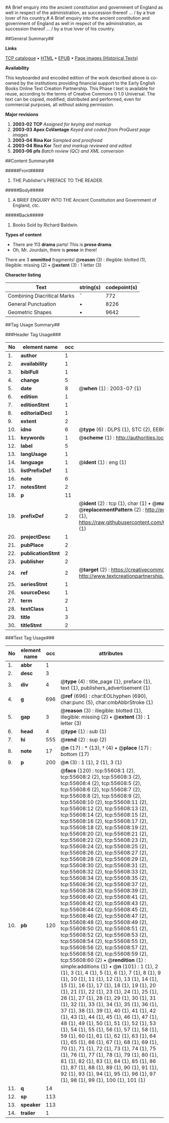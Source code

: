 #A Brief enquiry into the ancient constitution and government of England as well in respect of the administration, as succession thereof ... / by a true lover of his country.#
A Brief enquiry into the ancient constitution and government of England as well in respect of the administration, as succession thereof ... / by a true lover of his country.

##General Summary##

**Links**

[TCP catalogue](http://www.ota.ox.ac.uk/tcp/)  • 
[HTML](http://tei.it.ox.ac.uk/tcp/Texts-HTML/free/A64/A64086.html)  • 
[EPUB](http://tei.it.ox.ac.uk/tcp/Texts-EPUB/free/A64/A64086.epub) • 
[Page images (Historical Texts)](https://data.historicaltexts.jisc.ac.uk/view?pubId=eebo-12180114e&pageId=eebo-12180114e-55608-1)

**Availability**

This keyboarded and encoded edition of the
	       work described above is co-owned by the institutions
	       providing financial support to the Early English Books
	       Online Text Creation Partnership. This Phase I text is
	       available for reuse, according to the terms of Creative
	       Commons 0 1.0 Universal. The text can be copied,
	       modified, distributed and performed, even for
	       commercial purposes, all without asking permission.

**Major revisions**

1. __2003-02__ __TCP__ *Assigned for keying and markup*
1. __2003-03__ __Apex CoVantage__ *Keyed and coded from ProQuest page images*
1. __2003-04__ __Rina Kor__ *Sampled and proofread*
1. __2003-04__ __Rina Kor__ *Text and markup reviewed and edited*
1. __2003-06__ __pfs__ *Batch review (QC) and XML conversion*

##Content Summary##

#####Front#####

1. THE Publisher's PREFACE TO THE READER.

#####Body#####

1. A BRIEF ENQUIRY INTO THE Ancient Constitution and Government of England, ctc.

#####Back#####

1. Books Sold by Richard Baldwin.

**Types of content**

  * There are 113 **drama** parts! This is **prose drama**.
  * Oh, Mr. Jourdain, there is **prose** in there!

There are 3 **ommitted** fragments! 
 @__reason__ (3) : illegible: blotted (1), illegible: missing (2)  •  @__extent__ (3) : 1 letter (3)

**Character listing**


|Text|string(s)|codepoint(s)|
|---|---|---|
|Combining             Diacritical Marks|̄|772|
|General Punctuation|•|8226|
|Geometric Shapes|▪|9642|

##Tag Usage Summary##

###Header Tag Usage###

|No|element name|occ|attributes|
|---|---|---|---|
|1.|__author__|1||
|2.|__availability__|1||
|3.|__biblFull__|1||
|4.|__change__|5||
|5.|__date__|8| @__when__ (1) : 2003-07 (1)|
|6.|__edition__|1||
|7.|__editionStmt__|1||
|8.|__editorialDecl__|1||
|9.|__extent__|2||
|10.|__idno__|6| @__type__ (6) : DLPS (1), STC (2), EEBO-CITATION (1), OCLC (1), VID (1)|
|11.|__keywords__|1| @__scheme__ (1) : http://authorities.loc.gov/ (1)|
|12.|__label__|5||
|13.|__langUsage__|1||
|14.|__language__|1| @__ident__ (1) : eng (1)|
|15.|__listPrefixDef__|1||
|16.|__note__|6||
|17.|__notesStmt__|2||
|18.|__p__|11||
|19.|__prefixDef__|2| @__ident__ (2) : tcp (1), char (1)  •  @__matchPattern__ (2) : ([0-9\-]+):([0-9IVX]+) (1), (.+) (1)  •  @__replacementPattern__ (2) : http://eebo.chadwyck.com/downloadtiff?vid=$1&page=$2 (1), https://raw.githubusercontent.com/textcreationpartnership/Texts/master/tcpchars.xml#$1 (1)|
|20.|__projectDesc__|1||
|21.|__pubPlace__|2||
|22.|__publicationStmt__|2||
|23.|__publisher__|2||
|24.|__ref__|2| @__target__ (2) : https://creativecommons.org/publicdomain/zero/1.0/ (1), http://www.textcreationpartnership.org/docs/. (1)|
|25.|__seriesStmt__|1||
|26.|__sourceDesc__|1||
|27.|__term__|2||
|28.|__textClass__|1||
|29.|__title__|3||
|30.|__titleStmt__|2||


###Text Tag Usage###

|No|element name|occ|attributes|
|---|---|---|---|
|1.|__abbr__|1||
|2.|__desc__|3||
|3.|__div__|4| @__type__ (4) : title_page (1), preface (1), text (1), publishers_advertisement (1)|
|4.|__g__|696| @__ref__ (696) : char:EOLhyphen (690), char:punc (5), char:cmbAbbrStroke (1)|
|5.|__gap__|3| @__reason__ (3) : illegible: blotted (1), illegible: missing (2)  •  @__extent__ (3) : 1 letter (3)|
|6.|__head__|4| @__type__ (1) : sub (1)|
|7.|__hi__|555| @__rend__ (2) : sup (2)|
|8.|__note__|17| @__n__ (17) : * (13), † (4)  •  @__place__ (17) : bottom (17)|
|9.|__p__|200| @__n__ (3) : 1 (1), 2 (1), 3 (1)|
|10.|__pb__|120| @__facs__ (120) : tcp:55608:1 (2), tcp:55608:2 (2), tcp:55608:3 (2), tcp:55608:4 (2), tcp:55608:5 (2), tcp:55608:6 (2), tcp:55608:7 (2), tcp:55608:8 (2), tcp:55608:9 (2), tcp:55608:10 (2), tcp:55608:11 (2), tcp:55608:12 (2), tcp:55608:13 (2), tcp:55608:14 (2), tcp:55608:15 (2), tcp:55608:16 (2), tcp:55608:17 (2), tcp:55608:18 (2), tcp:55608:19 (2), tcp:55608:20 (2), tcp:55608:21 (2), tcp:55608:22 (2), tcp:55608:23 (2), tcp:55608:24 (2), tcp:55608:25 (2), tcp:55608:26 (2), tcp:55608:27 (2), tcp:55608:28 (2), tcp:55608:29 (2), tcp:55608:30 (2), tcp:55608:31 (2), tcp:55608:32 (2), tcp:55608:33 (2), tcp:55608:34 (2), tcp:55608:35 (2), tcp:55608:36 (2), tcp:55608:37 (2), tcp:55608:38 (2), tcp:55608:39 (2), tcp:55608:40 (2), tcp:55608:41 (2), tcp:55608:42 (2), tcp:55608:43 (2), tcp:55608:44 (2), tcp:55608:45 (2), tcp:55608:46 (2), tcp:55608:47 (2), tcp:55608:48 (2), tcp:55608:49 (2), tcp:55608:50 (2), tcp:55608:51 (2), tcp:55608:52 (2), tcp:55608:53 (2), tcp:55608:54 (2), tcp:55608:55 (2), tcp:55608:56 (2), tcp:55608:57 (2), tcp:55608:58 (2), tcp:55608:59 (2), tcp:55608:60 (2)  •  @__rendition__ (1) : simple:additions (1)  •  @__n__ (101) : 1 (1), 2 (1), 3 (1), 4 (1), 5 (1), 6 (1), 7 (1), 8 (1), 9 (1), 10 (1), 11 (1), 12 (1), 13 (1), 14 (1), 15 (1), 16 (1), 17 (1), 18 (1), 19 (1), 20 (1), 21 (1), 22 (1), 23 (1), 24 (1), 25 (1), 26 (1), 27 (1), 28 (1), 29 (1), 30 (1), 31 (1), 32 (1), 33 (1), 34 (1), 35 (1), 36 (1), 37 (1), 38 (1), 39 (1), 40 (1), 41 (1), 42 (1), 43 (1), 44 (1), 45 (1), 46 (1), 47 (1), 48 (1), 49 (1), 50 (1), 51 (1), 52 (1), 53 (1), 54 (1), 55 (1), 56 (1), 57 (1), 58 (1), 59 (1), 60 (1), 61 (1), 62 (1), 63 (1), 64 (1), 65 (1), 66 (1), 67 (1), 68 (1), 69 (1), 70 (1), 71 (1), 72 (1), 73 (1), 74 (1), 75 (1), 76 (1), 77 (1), 78 (1), 79 (1), 80 (1), 81 (1), 82 (1), 83 (1), 84 (1), 85 (1), 86 (1), 87 (1), 88 (1), 89 (1), 90 (1), 91 (1), 92 (1), 93 (1), 94 (1), 95 (1), 96 (1), 97 (1), 98 (1), 99 (1), 100 (1), 101 (1)|
|11.|__q__|14||
|12.|__sp__|113||
|13.|__speaker__|113||
|14.|__trailer__|1||
